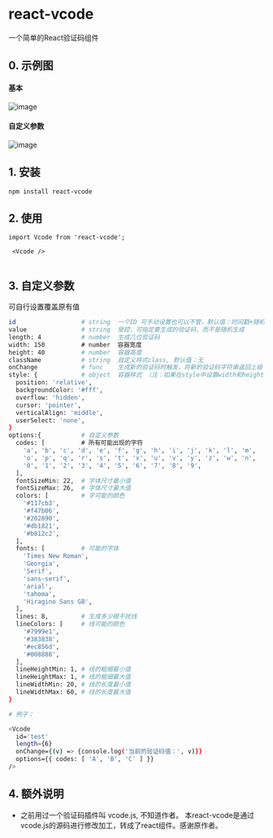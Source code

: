 # react-vcode

一个简单的React验证码组件

## 0. 示例图

#### 基本

![image](https://github.com/javaLuo/react-vcode/blob/master/example/assets/test1.png)

#### 自定义参数

![image](https://github.com/javaLuo/react-vcode/blob/master/example/assets/test2.png)


## 1. 安装

````
npm install react-vcode
````

## 2. 使用

````
import Vcode from 'react-vcode';

 <Vcode />
 
````

## 3. 自定义参数

可自行设置覆盖原有值

````bash
id                  # string  一个ID 可手动设置也可以不管，默认值：时间戳+随机数
value               # string  受控，可指定要生成的验证码，而不是随机生成
length: 4           # number  生成几位验证码
width: 150          # number  容器宽度
height: 40          # number  容器高度
className           # string  自定义样式class, 默认值：无
onChange            # func    生成新的验证码时触发，将新的验证码字符串返回上级
style: {            # object  容器样式 （注：如果在style中设置width和height,将覆盖上面通过属性设置的width和height）
  position: 'relative',
  backgroundColor: '#fff',
  overflow: 'hidden',
  cursor: 'pointer',
  verticalAlign: 'middle',
  userSelect: 'none',
}
options:{           # 自定义参数
  codes: [          # 所有可能出现的字符
    'a', 'b', 'c', 'd', 'e', 'f', 'g', 'h', 'i', 'j', 'k', 'l', 'm',
    'o', 'p', 'q', 'r', 's', 't', 'x', 'u', 'v', 'y', 'z', 'w', 'n',
    '0', '1', '2', '3', '4', '5', '6', '7', '8', '9',
  ],
  fontSizeMin: 22,  # 字体尺寸最小值
  fontSizeMax: 26,  # 字体尺寸最大值
  colors: [         # 字可能的颜色
    '#117cb3',
    '#f47b06',
    '#202890',
    '#db1821',
    '#b812c2',
  ],
  fonts: [          # 可能的字体
    'Times New Roman',
    'Georgia',
    'Serif',
    'sans-serif',
    'arial',
    'tahoma',
    'Hiragino Sans GB',
  ],
  lines: 8,         # 生成多少根干扰线
  lineColors: [     # 线可能的颜色
    '#7999e1',
    '#383838',
    '#ec856d',
    '#008888',
  ],
  lineHeightMin: 1, # 线的粗细最小值
  lineHeightMax: 1, # 线的粗细最大值
  lineWidthMin: 20, # 线的长度最小值
  lineWidthMax: 60, # 线的长度最大值
}

# 例子：

<Vcode
  id='test'
  length={6}
  onChange={(v) => {console.log('当前的验证码值：', v)}}
  options={{ codes: [ 'A', 'B', 'C' ] }}
/>
````

## 4. 额外说明

* 之前用过一个验证码插件叫 vcode.js, 不知道作者。 本react-vcode是通过vcode.js的源码进行修改加工，转成了react组件。感谢原作者。
